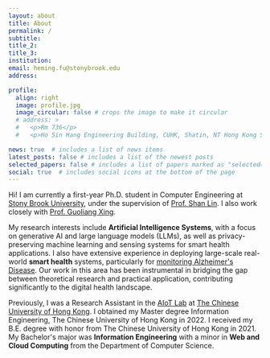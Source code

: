 ```yaml
---
layout: about
title: About
permalink: /
subtitle:
title_2:
title_3: 
institution: 
email: heming.fu@stonybrook.edu
address:

profile:
  align: right
  image: profile.jpg
  image_circular: false # crops the image to make it circular
  # address: >
  #   <p>Rm 736</p>
  #   <p>Ho Sin Hang Engineering Building, CUHK, Shatin, NT Hong Kong SAR</p>

news: true  # includes a list of news items
latest_posts: false # includes a list of the newest posts
selected_papers: false # includes a list of papers marked as "selected={true}"
social: true  # includes social icons at the bottom of the page
---
```


<!-- Hi! I am currently a Research Assistant in the <a href="https://aiot.ie.cuhk.edu.hk/" style="font-weight: 400;">AIoT Lab</a>, in the <a href="https://www.ie.cuhk.edu.hk/" style="font-weight: 400;">Department of Information Engineering</a>, at <a href="https://www.cuhk.edu.hk/chinese/index.html" style="font-weight: 400;">The Chinese University of Hong Kong</a>, under the supervision of <a href="https://staff.ie.cuhk.edu.hk/~glxing/" style="font-weight: 400;">Prof.Guoliang Xing.</a>

My research interests align closely with developing **Artificial Intelligence Systems**, specifically focusing on developing privacy-preserving machine learning and sensing systems for smart health applications. I also have extensive experience in deploying large-scale real-world **smart health** systems, particularly for <a href="https://cuhk-alzheimers-ai.github.io/" style="font-weight: 400;">monitoring Alzheimer's Disease</a>. Our work in this area has been instrumental in bridging the gap between theoretical research and practical application, contributing significantly to the digital health landscape.

I obtined my Master degree from Information Engineering, The Chinese University of Hong Kong in 2022. I received my B.E. degree with honor from The Chinese University of Hong Kong in 2021. My Bachelor's major was **Information Engineering** with a minor in **Web and Cloud Computing** from the Department of Computer Science. -->

Hi! I am currently a first-year Ph.D. student in Computer Engineering at <a href="https://www.stonybrook.edu/" style="font-weight: 400;">Stony Brook University</a>, under the supervision of <a href="http://www.ece.sunysb.edu/~slin/" style="font-weight: 400;">Prof. Shan Lin</a>. I also work closely with <a href="https://staff.ie.cuhk.edu.hk/~glxing/" style="font-weight: 400;">Prof. Guoliang Xing</a>.

My research interests include **Artificial Intelligence Systems**, with a focus on generative AI and large language models (LLMs), as well as privacy-preserving machine learning and sensing systems for smart health applications. I also have extensive experience in deploying large-scale real-world **smart health** systems, particularly for <a href="https://cuhk-alzheimers-ai.github.io/" style="font-weight: 400;">monitoring Alzheimer's Disease</a>. Our work in this area has been instrumental in bridging the gap between theoretical research and practical application, contributing significantly to the digital health landscape.

Previously, I was a Research Assistant in the <a href="https://aiot.ie.cuhk.edu.hk/" style="font-weight: 400;">AIoT Lab</a> at <a href="https://www.cuhk.edu.hk/chinese/index.html" style="font-weight: 400;">The Chinese University of Hong Kong</a>. I obtained my Master degree Information Engineering, The Chinese University of Hong Kong in 2022. I received my B.E. degree with honor from The Chinese University of Hong Kong in 2021. My Bachelor's major was **Information Engineering** with a minor in **Web and Cloud Computing** from the Department of Computer Science.